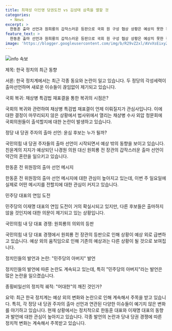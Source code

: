 ```yaml
---
title: 최재성 이인영 당권도전 vs 김성태 삼족을 멸할 것
categories:
  - News
excerpt: >
  한동훈 출마 선언과 원희룡의 갑작스러운 등판으로 국회 원 구성 협상 상황은 예상치 못한 전환점을 맞았다. 국민의힘 내 당권 경쟁과 더불어민주당의 대표 후보 선거 예측에 정당성과 강력한 선례가 요구되는 상황이다.
feature_text: >
  한동훈 출마 선언과 원희룡의 갑작스러운 등판으로 국회 원 구성 협상 상황은 예상치 못한 전환점을 맞았다. 국민의힘 내 당권 경쟁과 더불어민주당의 대표 후보 선거 예측에 정당성과 강력한 선례가 요구되는 상황이다.
image: 'https://blogger.googleusercontent.com/img/b/R29vZ2xl/AVvXsEixyZcFfHzMRdzZMjFBmAUKJYCLCGyLL1o632UiGVXcaFdKo_bkvkuCioo0uUKlGfBVcT3P84aROyZIXSBEx3Aw5nCQ3pTgDom1WDC4m8eifvWiAmWEEVb4x6G_l8C0QH225ldMjyaFvpxGEBGNO37VmDTDMHGhJPq73UglMfDca1-0aw/s1600/blogspot.png'
---
```


<p><img src="https://blogger.googleusercontent.com/img/b/R29vZ2xl/AVvXsEixyZcFfHzMRdzZMjFBmAUKJYCLCGyLL1o632UiGVXcaFdKo_bkvkuCioo0uUKlGfBVcT3P84aROyZIXSBEx3Aw5nCQ3pTgDom1WDC4m8eifvWiAmWEEVb4x6G_l8C0QH225ldMjyaFvpxGEBGNO37VmDTDMHGhJPq73UglMfDca1-0aw/s1600/blogspot.png" alt="info 속보" /></p>

<p>제목: 한국 정치의 최근 동향</p>

<p>서론:
한국 정치계에서는 최근 각종 동요와 논란이 일고 있습니다. 두 정당의 각성세력이 출마선언하며 새로운 이슈들이 끊임없이 제기되고 있습니다.</p>

<p>국회 복귀: 채상병 특검법 재표결을 통한 복귀의 시점은?</p>

<p>국회의 복귀와 관련하여 채상병 특검법 재표결이 언제 이뤄질지가 관심사입니다. 이에 대한 결정이 마무리되지 않은 상황에서 법사위에서 열리는 채상병 수사 외압 청문회에 국회의원들이 출석할지에 대한 논란이 발생하고 있습니다.</p>

<p>정당 내 당권 주자의 출마 선언: 윤심 후보는 누가 될까?</p>

<p>국민의힘 내 당권 주자들의 출마 선언이 시작되면서 예상 밖의 동향을 보이고 있습니다. 친윤계의 지지가 예상되던 나경원 의원 대신 원희룡 전 장관의 갑작스러운 출마 선언이 약간의 혼란을 일으키고 있습니다.</p>

<p>한동훈 전 위원장의 출마 선언 메시지</p>

<p>한동훈 전 위원장의 출마 선언 메시지에 대한 관심이 높아지고 있는데, 이번 주 일요일에 실제로 어떤 메시지를 전할지에 대한 관심이 커지고 있습니다.</p>

<p>민주당 대표의 연임 도전</p>

<p>민주당의 이재명 대표의 연임 도전이 거의 확실시되고 있지만, 다른 후보들은 출마하지 않을 것인지에 대한 의문이 제기되고 있는 상황입니다.</p>

<p>국민의힘 내 당 대표 경쟁: 원희룡의 의외의 등판</p>

<p>국민의힘 내 당 대표 경쟁에서 원희룡 전 장관의 등판으로 인해 상황이 예상 외로 급변하고 있습니다. 예상 외의 움직임으로 인해 기존의 예상과는 다른 상황이 될 것으로 보여집니다.</p>

<p>정치인들의 발언과 논란: "민주당의 아버지" 발언</p>

<p>정치인들의 발언에 따른 논란도 계속되고 있는데, 특히 "민주당의 아버지"라는 발언은 많은 논란을 일으켰습니다.</p>

<p>종횡비일선의 정치적 궤적: "어대한"의 깨진 것인가?</p>

<p>요약:
최근 한국 정치계는 예상 외의 변화와 논란으로 인해 계속해서 주목을 받고 있습니다. 특히, 각 정당 내 당권 주자의 출마 선언과 연관된 다양한 이슈들이 예기치 않은 변화를 야기하고 있습니다. 현재 상황에서는 정치적으로 한동훈 대표와 이재명 대표의 동향과 발언에 대한 관심이 높아지고 있습니다. 각종 발언의 논란과 당내 당권 경쟁에 따른 정치적 변화는 계속해서 주목받고 있습니다.</p>

